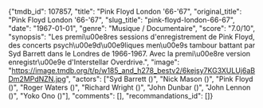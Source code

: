 {"tmdb_id": 107857, "title": "Pink Floyd London '66-'67", "original_title": "Pink Floyd London '66-'67", "slug_title": "pink-floyd-london-66-67", "date": "1967-01-01", "genre": "Musique / Documentaire", "score": "7.0/10", "synopsis": "Les premi\u00e8res  sessions d'enregistrement de Pink Floyd, des concerts psych\u00e9d\u00e9liques men\u00e9s tambour battant par Syd Barrett dans le Londres de 1966-1967. Avec la premi\u00e8re version enregistr\u00e9e d'Interstellar Overdrive.", "image": "https://image.tmdb.org/t/p/w185_and_h278_bestv2/6kejsy7KG3XULUj6aBDm2MPdNZN.jpg", "actors": ["Syd Barrett ()", "Nick Mason ()", "Pink Floyd ()", "Roger Waters ()", "Richard Wright ()", "John Dunbar ()", "John Lennon ()", "Yoko Ono ()"], "comments": [], "recommandations_id": []}